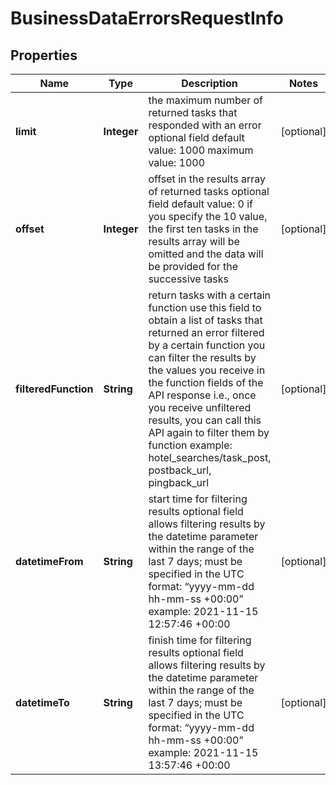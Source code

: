 

# BusinessDataErrorsRequestInfo


## Properties

| Name | Type | Description | Notes |
|------------ | ------------- | ------------- | -------------|
|**limit** | **Integer** | the maximum number of returned tasks that responded with an error optional field default value: 1000 maximum value: 1000 |  [optional] |
|**offset** | **Integer** | offset in the results array of returned tasks optional field default value: 0 if you specify the 10 value, the first ten tasks in the results array will be omitted and the data will be provided for the successive tasks |  [optional] |
|**filteredFunction** | **String** | return tasks with a certain function use this field to obtain a list of tasks that returned an error filtered by a certain function you can filter the results by the values you receive in the function fields of the API response i.e., once you receive unfiltered results, you can call this API again to filter them by function example: hotel_searches/task_post, postback_url, pingback_url |  [optional] |
|**datetimeFrom** | **String** | start time for filtering results optional field allows filtering results by the datetime parameter within the range of the last 7 days; must be specified in the UTC format: “yyyy-mm-dd hh-mm-ss +00:00” example: 2021-11-15 12:57:46 +00:00 |  [optional] |
|**datetimeTo** | **String** | finish time for filtering results optional field allows filtering results by the datetime parameter within the range of the last 7 days; must be specified in the UTC format: “yyyy-mm-dd hh-mm-ss +00:00” example: 2021-11-15 13:57:46 +00:00 |  [optional] |



